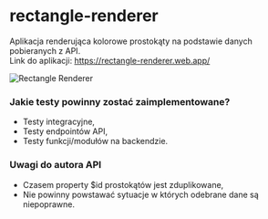 # rectangle-renderer
Aplikacja renderująca kolorowe prostokąty na podstawie danych pobieranych z API. <br/>
Link do aplikacji: https://rectangle-renderer.web.app/

<img src="https://i.ibb.co/J26bWxx/Screenshot-from-2022-02-03-22-59-39.png" alt="Rectangle Renderer" border="0">

### Jakie testy powinny zostać zaimplementowane?
- Testy integracyjne,
- Testy endpointów API,
- Testy funkcji/modułów na backendzie.

### Uwagi do autora API
- Czasem property $id prostokątów jest zduplikowane,
- Nie powinny powstawać sytuacje w których odebrane dane są niepoprawne. 

